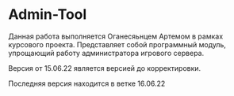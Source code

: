 # Admin-Tool
Данная работа выполняется Оганесяьнцем Артемом в рамках курсового проекта. Представляет собой программный модуль, упрощающий работу администратора игрового сервера.

Версия от 15.06.22 является версией до корректировки.

Последняя версия находится в ветке 16.06.22
